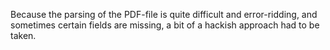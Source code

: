 Because the parsing of the PDF-file is quite difficult and error-ridding, and sometimes certain fields are missing, a bit of a hackish approach had to be taken.